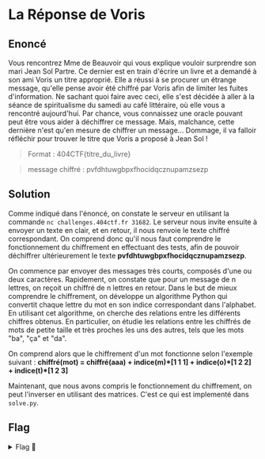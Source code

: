 # La Réponse de Voris

## Enoncé

Vous rencontrez Mme de Beauvoir qui vous explique vouloir surprendre son mari Jean Sol Partre. Ce dernier est en train d'écrire un livre et a demandé à son ami Voris un titre approprié. Elle a réussi à se procurer un étrange message, qu'elle pense avoir été chiffré par Voris afin de limiter les fuites d'information. Ne sachant quoi faire avec ceci, elle s'est décidée à aller à la séance de spiritualisme du samedi au café littéraire, où elle vous a rencontré aujourd'hui. Par chance, vous connaissez une oracle pouvant peut être vous aider à déchiffrer ce message. Mais, malchance, cette dernière n'est qu'en mesure de chiffrer un message... Dommage, il va falloir réfléchir pour trouver le titre que Voris a proposé à Jean Sol !

> Format : 404CTF{titre_du_livre}

> message chiffré : pvfdhtuwgbpxfhocidqcznupamzsezp


## Solution

Comme indiqué dans l'énoncé, on constate le serveur en utilisant la commande `nc challenges.404ctf.fr 31682`. Le serveur nous invite ensuite à envoyer un texte en clair, et en retour, il nous renvoie le texte chiffré correspondant. On comprend donc qu'il nous faut comprendre le fonctionnement du chiffrement en effectuant des tests, afin de pouvoir déchiffrer ultérieurement le texte **pvfdhtuwgbpxfhocidqcznupamzsezp**.

On commence par envoyer des messages très courts, composés d'une ou deux caractères. Rapidement, on constate que pour un message de n lettres, on reçoit un chiffré de n lettres en retour. Dans le but de mieux comprendre le chiffrement, on développe un algorithme Python qui convertit chaque lettre du mot en son indice correspondant dans l'alphabet. En utilisant cet algorithme, on cherche des relations entre les différents chiffres obtenus. En particulier, on étudie les relations entre les chiffrés de mots de petite taille et très proches les uns des autres, tels que les mots "ba", "ça" et "da".

On comprend alors que le chiffrement d'un mot fonctionne selon l'exemple suivant : **chiffré(mot) = chiffré(aaa) + indice(m)\*[1 1 1] + indice(o)\*[1 2 2] + indice(t)\*[1 2 3]**

Maintenant, que nous avons compris le fonctionnement du chiffrement, on peut l'inverser en utilisant des matrices. C'est ce qui est implementé dans `solve.py`.


## Flag

<details>
<summary> Flag 🚩</summary>

```
404CTF{lenclumedesjourneesensoleillees}
```
